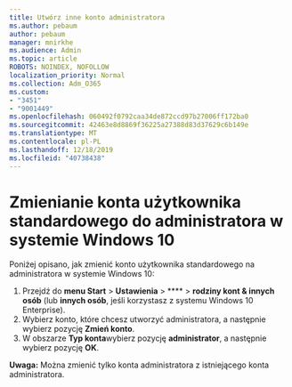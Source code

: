 ```yaml
---
title: Utwórz inne konto administratora
ms.author: pebaum
author: pebaum
manager: mnirkhe
ms.audience: Admin
ms.topic: article
ROBOTS: NOINDEX, NOFOLLOW
localization_priority: Normal
ms.collection: Adm_O365
ms.custom:
- "3451"
- "9001449"
ms.openlocfilehash: 060492f0792caa34de872ccd97b27006ff172ba0
ms.sourcegitcommit: 42463e8d8869f36225a27388d83d37629c6b149e
ms.translationtype: MT
ms.contentlocale: pl-PL
ms.lasthandoff: 12/18/2019
ms.locfileid: "40738438"
---
```

# <a name="change-a-standard-user-account-to-an-administrator-in-windows-10"></a>Zmienianie konta użytkownika standardowego do administratora w systemie Windows 10

Poniżej opisano, jak zmienić konto użytkownika standardowego na administratora w systemie Windows 10:

1. Przejdź do **menu Start** > **Ustawienia** > **** > **rodziny kont & innych osób** (lub **innych osób**, jeśli korzystasz z systemu Windows 10 Enterprise).
2. Wybierz konto, które chcesz utworzyć administratora, a następnie wybierz pozycję **Zmień konto**.
3. W obszarze **Typ konta**wybierz pozycję **administrator**, a następnie wybierz pozycję **OK**.

**Uwaga:** Można zmienić tylko konta administratora z istniejącego konta administratora.